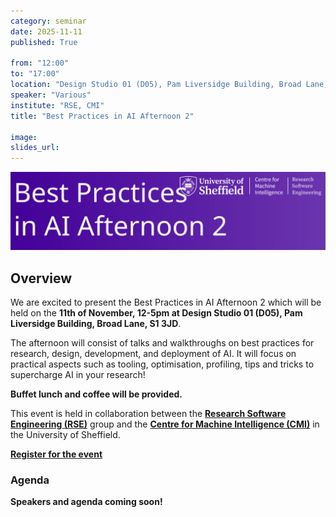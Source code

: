 ```yaml
---
category: seminar
date: 2025-11-11
published: True

from: "12:00"
to: "17:00"
location: "Design Studio 01 (D05), Pam Liversidge Building, Broad Lane, S1 3JD"
speaker: "Various"
institute: "RSE, CMI"
title: "Best Practices in AI Afternoon 2"

image: 
slides_url:
---
```


<div style="margin-top: 1em; margin-bottom: 1em;">
<img src="/assets/images/2025-11-11-best-practices-in-ai-2/bestpracticesai2.svg" alt="Best Practices in AI Afternoon 2 Banner"/>
</div>


## Overview
We are excited to present the Best Practices in AI Afternoon 2 which will be held on the **11th of November, 12-5pm at
Design Studio 01 (D05), Pam Liversidge Building, Broad Lane, S1 3JD**. 

The afternoon will consist of talks and walkthroughs on best practices for research, design, development, 
and deployment of AI. It will focus on practical aspects such as tooling, optimisation, profiling, tips and tricks to 
supercharge AI in your research!

**Buffet lunch and coffee will be provided.**

This event is held in collaboration between the **[Research Software Engineering (RSE)](https://rse.shef.ac.uk/)** group 
and the [**Centre for Machine Intelligence (CMI)**](https://www.sheffield.ac.uk/machine-intelligence) in the University of Sheffield.


<a href="https://docs.google.com/forms/d/e/1FAIpQLSffLAlb0TlLsyj4u6dbtSAlI7NbsUUVgu_cI9BQim2Rlgnt3g/viewform?usp=header" class="btn btn-primary"><strong>Register for the event</strong></a>


### Agenda

**Speakers and agenda coming soon!**





<style>
.timetable {
  margin-top: 1em;
  margin-bottom: 1em;
}

.timetable .row {
  margin: 1em 0;
}

.timetable .event-time, .timetable .title {
  font-weight: bold;
}

.timetable .speaker {

  font-style: italic;
}
</style>
